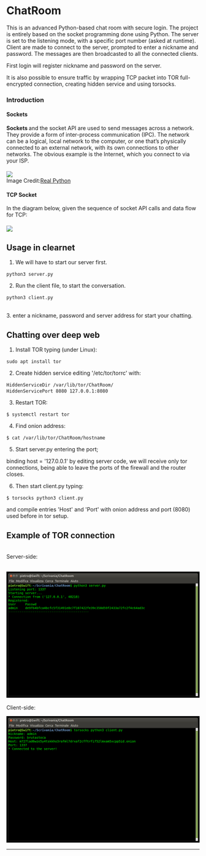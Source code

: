 # ChatRoom
This is an advanced Python-based chat room with secure login. The project is entirely based on the socket programming done using Python. The server is set to the listening mode, with a specific port number (asked at runtime). Client are made to connect to the server, prompted to enter a nickname and password. The messages are then broadcasted to all the connected clients.

First login will register nickname and password on the server.

It is also possible to ensure traffic by wrapping TCP packet into TOR full-encrypted connection, creating hidden service and using torsocks.

### Introduction

#### Sockets
<b> Sockets </b> and the socket API are used to send messages across a network. They provide a form of inter-process communication (IPC). The network can be a logical, local network to the computer, or one that’s physically connected to an external network, with its own connections to other networks. The obvious example is the Internet, which you connect to via your ISP. <br><br>
<img align="center" height=300px src=https://github.com/IamLucif3r/Chat-On/blob/main/assets/Python-Sockets-Tutorial_Watermarked.webp> <br>
Image Credit:[Real Python](https://realpython.com/python-sockets/)

#### TCP Socket
In the diagram below, given the sequence of socket API calls and data flow for TCP:
<br><br>
<img align="center" src=https://github.com/IamLucif3r/Chat-On/blob/main/assets/Screenshot%20at%202021-05-21%2010-47-40.png height=500px>

## Usage in clearnet

1. We will have to start our server first.
``` shell
python3 server.py
```
2. Run the client file, to start the conversation. 
``` shell
python3 client.py
```
<br>
3. enter a nickname, password and server address for start your chatting.

## Chatting over deep web
1. Install TOR typing (under Linux):
```shell
sudo apt install tor
```

2. Create hidden service editing '/etc/tor/torrc' with:
```shell
HiddenServiceDir /var/lib/tor/ChatRoom/
HiddenServicePort 8080 127.0.0.1:8080
```

3. Restart TOR:
```shell
$ systemctl restart tor
```

4. Find onion address:
```shell
$ cat /var/lib/tor/ChatRoom/hostname
```

5. Start server.py entering the port;

binding host = '127.0.0.1' by editing server code, we will receive only tor connections, being able to leave the ports of the firewall and the router closes.

6. Then start client.py typing:
```shell
$ torsocks python3 client.py
```
and compile entries 'Host' and 'Port' with onion address and port (8080) used before in tor setup.

## Example of TOR connection
<br>
Server-side:
<br><br>

![](https://github.com/ScratchyCode/ChatRoom/blob/main/screenshot/server.png)

Client-side:

![](https://github.com/ScratchyCode/ChatRoom/blob/main/screenshot/client.png)

<hr>
